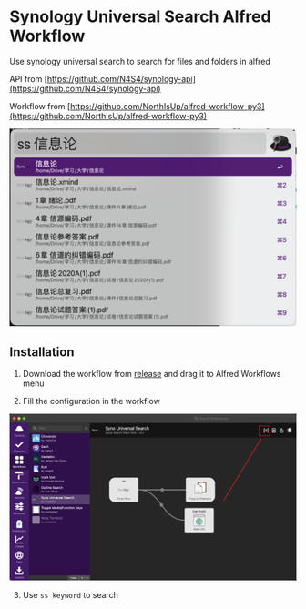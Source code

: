 # Synology Universal Search Alfred Workflow

Use synology universal search to search for files and folders in alfred

API from [https://github.com/N4S4/synology-api](https://github.com/N4S4/synology-api)

Workflow from [https://github.com/NorthIsUp/alfred-workflow-py3](https://github.com/NorthIsUp/alfred-workflow-py3)

![](./assetes/2022-01-29-17-03-26.png)

## Installation

1. Download the workflow from [release](https://github.com/VaalaCat/synology-alfred/releases) and drag it to Alfred Workflows menu

2. Fill the configuration in the workflow 

![](./assetes/Snipaste_2023-01-01_01-22-43.png)

3. Use `ss keyword` to search